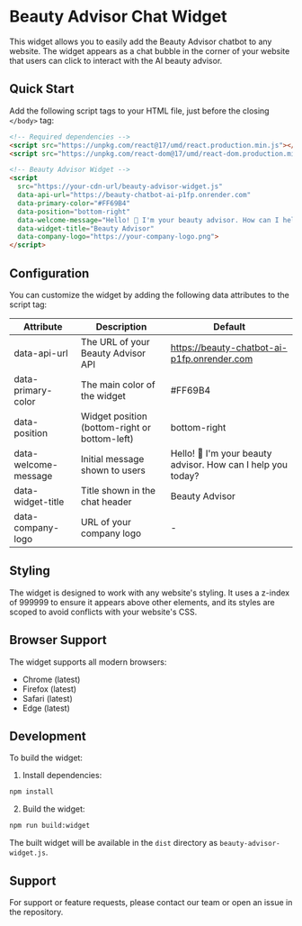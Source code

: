 # Beauty Advisor Chat Widget

This widget allows you to easily add the Beauty Advisor chatbot to any website. The widget appears as a chat bubble in the corner of your website that users can click to interact with the AI beauty advisor.

## Quick Start

Add the following script tags to your HTML file, just before the closing `</body>` tag:

```html
<!-- Required dependencies -->
<script src="https://unpkg.com/react@17/umd/react.production.min.js"></script>
<script src="https://unpkg.com/react-dom@17/umd/react-dom.production.min.js"></script>

<!-- Beauty Advisor Widget -->
<script 
  src="https://your-cdn-url/beauty-advisor-widget.js"
  data-api-url="https://beauty-chatbot-ai-p1fp.onrender.com"
  data-primary-color="#FF69B4"
  data-position="bottom-right"
  data-welcome-message="Hello! 👋 I'm your beauty advisor. How can I help you today?"
  data-widget-title="Beauty Advisor"
  data-company-logo="https://your-company-logo.png">
</script>
```

## Configuration

You can customize the widget by adding the following data attributes to the script tag:

| Attribute | Description | Default |
|-----------|-------------|---------|
| data-api-url | The URL of your Beauty Advisor API | https://beauty-chatbot-ai-p1fp.onrender.com |
| data-primary-color | The main color of the widget | #FF69B4 |
| data-position | Widget position (bottom-right or bottom-left) | bottom-right |
| data-welcome-message | Initial message shown to users | Hello! 👋 I'm your beauty advisor. How can I help you today? |
| data-widget-title | Title shown in the chat header | Beauty Advisor |
| data-company-logo | URL of your company logo | - |

## Styling

The widget is designed to work with any website's styling. It uses a z-index of 999999 to ensure it appears above other elements, and its styles are scoped to avoid conflicts with your website's CSS.

## Browser Support

The widget supports all modern browsers:
- Chrome (latest)
- Firefox (latest)
- Safari (latest)
- Edge (latest)

## Development

To build the widget:

1. Install dependencies:
```bash
npm install
```

2. Build the widget:
```bash
npm run build:widget
```

The built widget will be available in the `dist` directory as `beauty-advisor-widget.js`.

## Support

For support or feature requests, please contact our team or open an issue in the repository. 